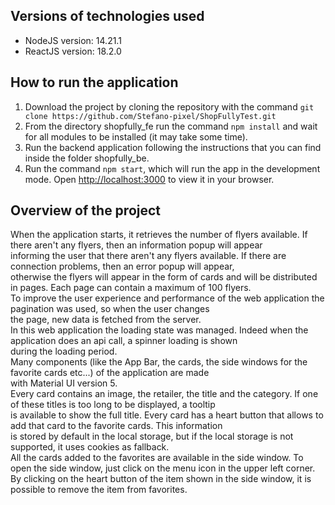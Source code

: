 ## Versions of technologies used

- NodeJS version: 14.21.1
- ReactJS version: 18.2.0

## How to run the application

1. Download the project by cloning the repository with the command `git clone https://github.com/Stefano-pixel/ShopFullyTest.git`
2. From the directory shopfully_fe run the command `npm install` and wait for all modules to be installed (it may take some time).
3. Run the backend application following the instructions that you can find inside the folder shopfully_be.
4. Run the command `npm start`, which will run the app in the development mode.
   Open [http://localhost:3000](http://localhost:3000) to view it in your browser.
  
## Overview of the project

When the application starts, it retrieves the number of flyers available. If there aren't any flyers, then an information popup will appear   
informing the user that there aren't any flyers available. If there are connection problems, then an error popup will appear,   
otherwise the flyers will appear in the form of cards and will be distributed in pages. Each page can contain a maximum of 100 flyers.   
To improve the user experience and performance of the web application the pagination was used, so when the user changes  
the page, new data is fetched from the server.   
In this web application the loading state was managed. Indeed when the application does an api call, a spinner loading is shown   
during the loading period.   
Many components (like the App Bar, the cards, the side windows for the favorite cards etc...) of the application are made   
with Material UI version 5.   
Every card contains an image, the retailer, the title and the category. If one of these titles is too long to be displayed, a tooltip    
is available to show the full title. Every card has a heart button that allows to add that card to the favorite cards. This information   
is stored by default in the local storage, but if the local storage is not supported, it uses cookies as fallback.   
All the cards added to the favorites are available in the side window. To open the side window, just click on the menu icon in the upper left corner.   
By clicking on the heart button of the item shown in the side window, it is possible to remove the item from favorites.



